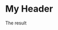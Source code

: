 <!DOCTYPE html>
<html>
<head>
  <title>My Website</title>
</head>
<body>
<h1>My Header</h1>
<p id="demo">The result</p>
<script>
  let myAssociativeArray = new Array(3);
  myAssociativeArray["first_name"] = "John";
  myAssociativeArray["last_name"] = "Doe";
  document.getElementById("demo").innerHtml = myAssociativeArray["first_name"];
</script>
</body>
</html>
  
